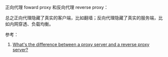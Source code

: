 正向代理 foward proxy 和反向代理 reverse proxy：

总之正向代理隐藏了真实的客户端，比如翻墙；反向代理隐藏了真实的服务端，比如内网穿透、负载均衡。

参考：

1. [What's the difference between a proxy server and a reverse proxy server?](https://stackoverflow.com/questions/224664/whats-the-difference-between-a-proxy-server-and-a-reverse-proxy-server)
